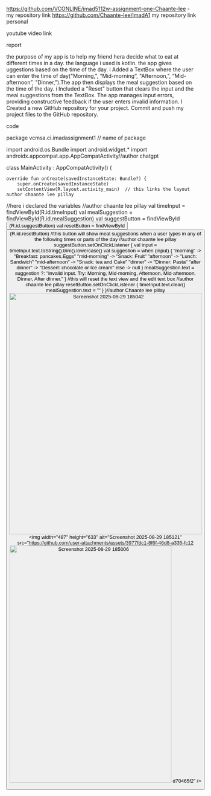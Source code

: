 https://github.com/VCONLINE/imad5112w-assignment-one-Chaante-lee - my repository link
https://github.com/Chaante-lee/imadA1 my repository link personal

youtube video link


report 

the purpose of my app is to help my friend hera decide what to eat at different times in a day. the language i used is kotlin. the app gives uggestions based on the time of the day.
i Added a TextBox where the user can enter the time of day("Morning,", “Mid-morning”, "Afternoon,", “Mid-afternoon”, "Dinner,").The app then displays the meal suggestion based on the time
of the day. i Included a "Reset" button that clears the input and the meal suggestions from the TextBox. The app manages input errors, providing constructive feedback if the user enters
invalid information. I Created a new GitHub repository for your project. Commit and push my project files to the GitHub repository.


code

package vcmsa.ci.imadassignment1  // name of package

import android.os.Bundle
import android.widget.*
import androidx.appcompat.app.AppCompatActivity//author chatgpt

class MainActivity : AppCompatActivity() {

    override fun onCreate(savedInstanceState: Bundle?) {
        super.onCreate(savedInstanceState)
        setContentView(R.layout.activity_main)  // this links the layout author chaante lee pillay
//here i declared the variables
        //author chaante lee pillay
        val timeInput = findViewById<EditText>(R.id.timeInput)
        val mealSuggestion = findViewById<TextView>(R.id.mealSuggestion)
        val suggestButton = findViewById<Button>(R.id.suggestButton)
        val resetButton = findViewById<Button>(R.id.resetButton)
//this button will show meal suggestions when a user types in any of the following times or parts of the day
//author chaante lee pillay
        suggestButton.setOnClickListener {
            val input = timeInput.text.toString().trim().lowercase()
            val suggestion = when (input) {
                "morning" -> "Breakfast: pancakes,Eggs"
                "mid-morning" -> "Snack: Fruit"
                "afternoon" -> "Lunch: Sandwich"
                "mid-afternoon" -> "Snack: tea and Cake"
                "dinner" -> "Dinner: Pasta"
                "after dinner" -> "Dessert: chocolate or Ice cream"
                else -> null
            }
            mealSuggestion.text = suggestion ?: "Invalid input. Try: Morning, Mid-morning, Afternoon, Mid-afternoon, Dinner, After dinner."
        }
//this will reset the text view and the edit text box
 //author chaante lee pillay
        resetButton.setOnClickListener {
            timeInput.text.clear()
            mealSuggestion.text = ""
        }
    }//author Chaante lee pillay 
    <img width="510" height="639" alt="Screenshot 2025-08-29 185042" src="https://github.com/user-attachments/assets/4097bd5c-30d0-4ef7-98a4-ff9439c67722" />
    <img width="487" height="633" alt="Screenshot 2025-08-29 185121" src="https://github.com/user-attachments/assets/3977fdc1-8f6f-46d8-a335-fc12<img width="429" height="628" alt="Screenshot 2025-08-29 185006" src="https://github.com/user-attachments/assets/30b7c1ad-953c-48e6-9f9e-f0d09dedf591" />
d70465f2" />
    


    
